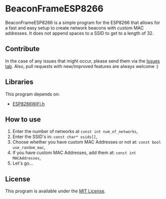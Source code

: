 # BeaconFrameESP8266
BeaconFrameESP8266 is a simple program for the ESP8266 that allows for a fast and easy setup to create network beacons with custom MAC addresses. It does not append spaces to a SSID to get to a length of 32. 

## Contribute
In the case of any issues that might occur, please send them via the [Issues tab](https://github.com/debruss/BeaconFrameESP8266/issues). Also, pull requests with new/improved features are always welcome :) 

## Libraries
This program depends on:
- [ESP8266WiFi.h](https://github.com/esp8266/Arduino)

## How to use
1. Enter the number of networks at `const int num_of_networks`,
2. Enter the SSID's in: `const char* ssids[]`,
3. Choose whether you have custom MAC Addresses or not at: `const bool use_random_mac`,
4. If you have custom MAC Addresses, add them at: `const int MACAddresses`,
5. Let's go...

## License
This program is available under the [MIT License](https://github.com/debruss/BeaconFrameESP8266/blob/master/LICENSE).
